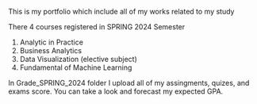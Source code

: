 This is my portfolio which include all of my works related to my study

There 4 courses registered in SPRING 2024 Semester
1. Analytic in Practice
2. Business Analytics
3. Data Visualization (elective subject)
4. Fundamental of Machine Learning

In Grade_SPRING_2024 folder
I upload all of my assingments, quizes, and exams score. You can take a look and forecast my expected GPA.

